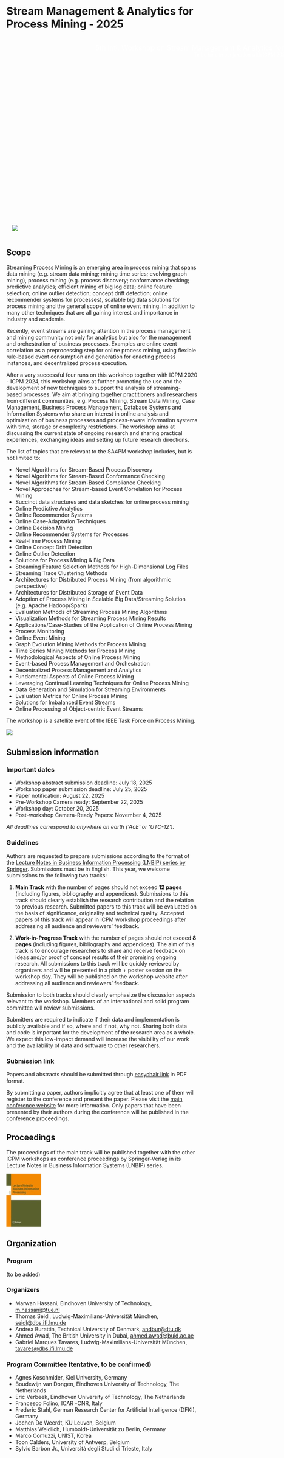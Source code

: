 # Stream Management & Analytics for Process Mining - 2025

<div style="background: url(cover.jpg) center center / cover no-repeat; border-radius: 10px; width: 980px; height: 493px; padding: 15px; position: relative;">
	<div style="color: white;">
		<p style="font-size: 1.3em; margin: 0; text-align: right;">5th Intl. Workshop on Stream Management & Analytics for Process Mining (SMA4PM'25)</p>
		<p style="font-size: 0.9em; margin: 0; text-align: right;">To be held in conjunction with ICPM 2025. October 20, 2025 - Montevideo, Uruguay</p>
	</div>
	<div style="position: absolute; bottom: 15px; right: 15px; color: white; font-size: .6em;">
		ElOjoTorpe via gettyimages
	</div>
	<img src="../media/logo.svg" style="position: absolute; bottom: 15px;" />
</div>


## Scope

Streaming Process Mining is an emerging area in process mining that spans data mining (e.g. stream data mining; mining time series; evolving graph mining), process mining (e.g. process discovery; conformance checking; predictive analytics; efficient mining of big log data; online feature selection; online outlier detection; concept drift detection; online recommender systems for processes), scalable big data solutions for process mining and the general scope of online event mining. In addition to many other techniques that are all gaining interest and importance in industry and academia.

Recently, event streams are gaining attention in the process management and mining community not only for analytics but also for the management and orchestration of business processes. Examples are online event correlation as a preprocessing step for online process mining, using flexible rule-based event consumption and generation for enacting process instances, and decentralized process execution.

After a very successful four runs on this workshop together with ICPM 2020 - ICPM 2024, this workshop aims at further promoting the use and the development of new techniques to support the analysis of streaming- based processes. We aim at bringing together practitioners and researchers from different communities, e.g. Process Mining, Stream Data Mining, Case Management, Business Process Management, Database Systems and Information Systems who share an interest in online analysis and optimization of business processes and process-aware information systems with time, storage or complexity restrictions. The workshop aims at discussing the current state of ongoing research and sharing practical experiences, exchanging ideas and setting up future research directions.

The list of topics that are relevant to the SA4PM workshop includes, but is not limited to:

* Novel Algorithms for Stream-Based Process Discovery
* Novel Algorithms for Stream-Based Conformance Checking
* Novel Algorithms for Stream-Based Compliance Checking
* Novel Approaches for Stream-based Event Correlation for Process Mining
* Succinct data structures and data sketches for online process mining
* Online Predictive Analytics
* Online Recommender Systems
* Online Case-Adaptation Techniques
* Online Decision Mining
* Online Recommender Systems for Processes
* Real-Time Process Mining
* Online Concept Drift Detection
* Online Outlier Detection
* Solutions for Process Mining & Big Data
* Streaming Feature Selection Methods for High-Dimensional Log Files
* Streaming Trace Clustering Methods
* Architectures for Distributed Process Mining (from algorithmic perspective)
* Architectures for Distributed Storage of Event Data
* Adoption of Process Mining in Scalable Big Data/Streaming Solution (e.g. Apache Hadoop/Spark)
* Evaluation Methods of Streaming Process Mining Algorithms
* Visualization Methods for Streaming Process Mining Results
* Applications/Case-Studies of the Application of Online Process Mining
* Process Monitoring
* Online Event Mining
* Graph Evolution Mining Methods for Process Mining
* Time Series Mining Methods for Process Mining
* Methodological Aspects of Online Process Mining
* Event-based Process Management and Orchestration
* Decentralized Process Management and Analytics
* Fundamental Aspects of Online Process Mining
* Leveraging Continual Learning Techniques for Online Process Mining
* Data Generation and Simulation for Streaming Environments
* Evaluation Metrics for Online Process Mining
* Solutions for Imbalanced Event Streams
* Online Processing of Object-centric Event Streams


The workshop is a satellite event of the IEEE Task Force on Process Mining.

<img src="../media/tfpm.png" style="width: 150px" />



## Submission information

### Important dates

* Workshop abstract submission deadline: July 18, 2025
* Workshop paper submission deadline: July 25, 2025
* Paper notification: August 22, 2025
* Pre-Workshop Camera ready: September 22, 2025
* Workshop day: October 20, 2025
* Post-workshop Camera-Ready Papers: November 4, 2025

_All deadlines correspond to anywhere on earth ('AoE' or 'UTC-12')._

### Guidelines

Authors are requested to prepare submissions according to the format of the [Lecture Notes in Business Information Processing (LNBIP) series by Springer](http://www.springer.com/computer/lncs?SGWID=0-164-6-791344-0). Submissions must be in English. This year, we welcome submissions to the following two tracks:

1. **Main Track** with the number of pages should not exceed **12 pages** (including figures, bibliography and appendices). Submissions to this track should clearly establish the research contribution and the relation to previous research. Submitted papers to this track will be evaluated on the basis of significance, originality and technical quality. Accepted papers of this track will appear in ICPM workshop proceedings after addressing all audience and reviewers’ feedback.

2. **Work-in-Progress Track** with the number of pages should not exceed **8 pages** (including figures, bibliography and appendices). The aim of this track is to encourage researchers to share and receive feedback on ideas and/or proof of concept results of their promising ongoing research. All submissions to this track will be quickly reviewed by organizers and will be presented in a pitch + poster session on the workshop day. They will be published on the workshop website after addressing all audience and reviewers’ feedback.

Submission to both tracks should clearly emphasize the discussion aspects relevant to the workshop. Members of an international and solid program committee will review submissions.

Submitters are required to indicate if their data and implementation is publicly available and if so, where and if not, why not. Sharing both data and code is important for the development of the research area as a whole. We expect this low-impact demand will increase the visibility of our work and the availability of data and software to other researchers.





### Submission link

Papers and abstracts should be submitted through [easychair link](https://easychair.org/my/conference?conf=icpm2025) in PDF format.

By submitting a paper, authors implicitly agree that at least one of them will register to the conference and present the paper. Please visit the [main conference website](https://icpmconference.org/2025/) for more information. Only papers that have been presented by their authors during the conference will be published in the conference proceedings.

## Proceedings

The proceedings of the main track will be published together with the other ICPM workshops as conference proceedings by Springer-Verlag in its Lecture Notes in Business Information Systems (LNBIP) series.

![](/media/lnbip.jpg)

## Organization
### Program
<!--
Location: Room 15, Building 116, DTU (Date: October 14th 2024)

| Time  	| Title 										| Authors 									|
|  -------         |---------------------------------------------------------------------------------------| ---------------------------------------------------------		|         
| 09:00-09:15 	| Opening 										| Workshop Co-Chairs 								|
| 09:15 - 09:45 | [Detect & Conquer: Template-Based Analysis of Processes using Complex Event Processing](../papers/2024-2.pdf) | Christian Imenkamp, Samira Akili, Matthias Weidlich and Agnes Koschmider 	|
| 09:45 - 10:15 | [Task-Free Continual Learning with Dynamic Loss for Online Next Activity Prediction](../papers/2024-1.pdf)	| Tamara Verbeek, Ruozhu Yao and Marwan Hassani 				|
| 10:15 - 10:30 | Open discussions & Closing | All SMA4PM participants
| 10:30 | Coffee Break|
-->
(to be added)
### Organizers

* Marwan Hassani, Eindhoven University of Technology, <m.hassani@tue.nl>
* Thomas Seidl, Ludwig-Maximilians-Universität München, <seidl@dbs.ifi.lmu.de>
* Andrea Burattin, Technical University of Denmark, <andbur@dtu.dk>
* Ahmed Awad, The British University in Dubai, <ahmed.awad@buid.ac.ae>
* Gabriel Marques Tavares, Ludwig-Maximilians-Universität München, <tavares@dbs.ifi.lmu.de>



### Program Committee (tentative, to be confirmed)

* Agnes Koschmider, Kiel University, Germany
* Boudewijn van Dongen, Eindhoven University of Technology, The Netherlands
* Eric Verbeek, Eindhoven University of Technology, The Netherlands
* Francesco Folino, ICAR -CNR, Italy
* Frederic Stahl, German Research Center for Artificial Intelligence (DFKI), Germany
* Jochen De Weerdt, KU Leuven, Belgium
* Matthias Weidlich, Humboldt-Universität zu Berlin, Germany
* Marco Comuzzi, UNIST, Korea
* Toon Calders, University of Antwerp, Belgium
* Sylvio Barbon Jr., Università degli Studi di Trieste, Italy


